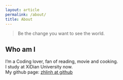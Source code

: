 ```yaml
---
layout: article
permalink: /about/
title: About
---
```


> Be the change you want to see the world.

## Who am I

I’m a Coding lover, fan of reading, movie and cooking.  
I study at XiDian University now.  
My github page: [zhlinh at github](https://github.com/zhlinh)  
